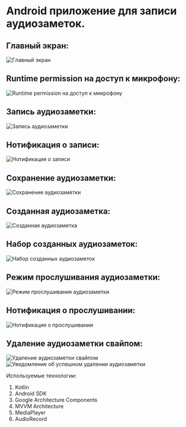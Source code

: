 # Android приложение для записи аудиозаметок.

## Главный экран:

![Главный экран](https://github.com/Dmitriy-Tkachenko/AudioNotes/blob/master/readme-images/MainScreen.png)

## Runtime permission на доступ к микрофону:

![Runtime permission на доступ к микрофону](https://github.com/Dmitriy-Tkachenko/AudioNotes/blob/master/readme-images/RunPerm.png)

## Запись аудиозаметки:

![Запись аудиозаметки](https://github.com/Dmitriy-Tkachenko/AudioNotes/blob/master/readme-images/Record.png)

## Нотификация о записи:

![Нотификация о записи](https://github.com/Dmitriy-Tkachenko/AudioNotes/blob/master/readme-images/NotificationRecord.png)

## Сохранение аудиозаметки:

![Сохранение аудиозаметки](https://github.com/Dmitriy-Tkachenko/AudioNotes/blob/master/readme-images/Save.png)

## Созданная аудиозаметка:

![Созданная аудиозаметка](https://github.com/Dmitriy-Tkachenko/AudioNotes/blob/master/readme-images/AudioNote.png)

## Набор созданных аудиозаметок:

![Набор созданных аудиозаметок](https://github.com/Dmitriy-Tkachenko/AudioNotes/blob/master/readme-images/AudioNotes.png)

## Режим прослушивания аудиозаметки:

![Режим прослушивания аудиозаметки](https://github.com/Dmitriy-Tkachenko/AudioNotes/blob/master/readme-images/Play.png)

## Нотификация о прослушивании:

![Нотификация о прослушивании](https://github.com/Dmitriy-Tkachenko/AudioNotes/blob/master/readme-images/NotificationPlay.png)

## Удаление аудиозаметки свайпом:

![Удаление аудиозаметки свайпом](https://github.com/Dmitriy-Tkachenko/AudioNotes/blob/master/readme-images/Delete.png)
![Уведомление об успешном удалении аудиозаметки](https://github.com/Dmitriy-Tkachenko/AudioNotes/blob/master/readme-images/DeleteSuccess.png)

Используемые технологии:
1. Kotlin
2. Android SDK
3. Google Architecture Components
4. MVVM Architecture
5. MediaPlayer
6. AudioRecord
